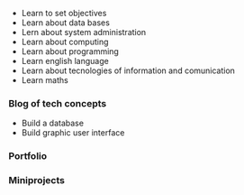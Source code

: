 * Learn to set objectives
* Learn about data bases
* Lern about system administration
* Learn about computing
* Learn about programming
* Learn english language
* Learn about tecnologies of information and comunication
* Learn maths


### Blog of tech concepts
* Build a database
* Build graphic user interface


### Portfolio


### Miniprojects
